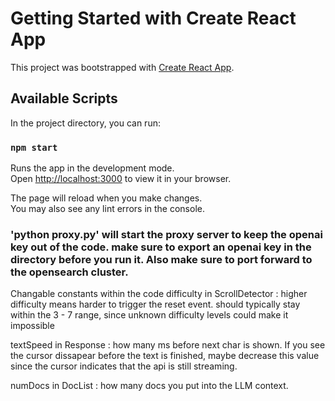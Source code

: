 # Getting Started with Create React App

This project was bootstrapped with [Create React App](https://github.com/facebook/create-react-app).

## Available Scripts

In the project directory, you can run:

### `npm start`

Runs the app in the development mode.\
Open [http://localhost:3000](http://localhost:3000) to view it in your browser.

The page will reload when you make changes.\
You may also see any lint errors in the console.

### 'python proxy.py' will start the proxy server to keep the openai key out of the code. make sure to export an openai key in the directory before you run it. Also make sure to port forward to the opensearch cluster. 

Changable constants within the code
difficulty in ScrollDetector : higher difficulty means harder to trigger the reset event. should typically stay within the 3 - 7 range, since unknown difficulty levels could make it impossible

textSpeed in Response : how many ms before next char is shown. If you see the cursor dissapear before the text is finished, maybe decrease this value since the cursor indicates that the api is still streaming. 

numDocs in DocList : how many docs you put into the LLM context. 
